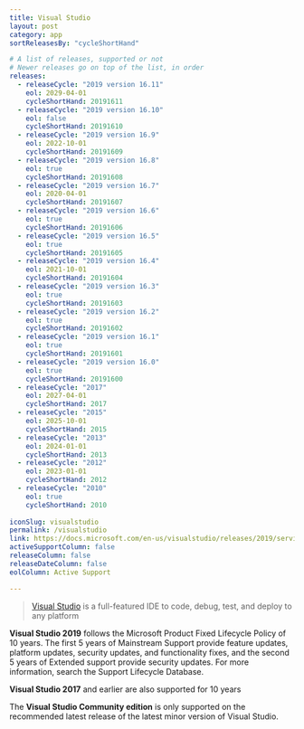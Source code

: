 ```yaml
---
title: Visual Studio
layout: post
category: app
sortReleasesBy: "cycleShortHand"

# A list of releases, supported or not
# Newer releases go on top of the list, in order
releases:
  - releaseCycle: "2019 version 16.11"
    eol: 2029-04-01
    cycleShortHand: 20191611
  - releaseCycle: "2019 version 16.10"
    eol: false
    cycleShortHand: 20191610
  - releaseCycle: "2019 version 16.9"
    eol: 2022-10-01
    cycleShortHand: 20191609
  - releaseCycle: "2019 version 16.8"
    eol: true
    cycleShortHand: 20191608
  - releaseCycle: "2019 version 16.7"
    eol: 2020-04-01
    cycleShortHand: 20191607
  - releaseCycle: "2019 version 16.6"
    eol: true
    cycleShortHand: 20191606
  - releaseCycle: "2019 version 16.5"
    eol: true
    cycleShortHand: 20191605
  - releaseCycle: "2019 version 16.4"
    eol: 2021-10-01
    cycleShortHand: 20191604
  - releaseCycle: "2019 version 16.3"
    eol: true
    cycleShortHand: 20191603
  - releaseCycle: "2019 version 16.2"
    eol: true
    cycleShortHand: 20191602
  - releaseCycle: "2019 version 16.1"
    eol: true
    cycleShortHand: 20191601
  - releaseCycle: "2019 version 16.0"
    eol: true
    cycleShortHand: 20191600
  - releaseCycle: "2017"
    eol: 2027-04-01
    cycleShortHand: 2017
  - releaseCycle: "2015"
    eol: 2025-10-01
    cycleShortHand: 2015
  - releaseCycle: "2013"
    eol: 2024-01-01
    cycleShortHand: 2013
  - releaseCycle: "2012"
    eol: 2023-01-01
    cycleShortHand: 2012
  - releaseCycle: "2010"
    eol: true
    cycleShortHand: 2010
    
iconSlug: visualstudio
permalink: /visualstudio
link: https://docs.microsoft.com/en-us/visualstudio/releases/2019/servicing
activeSupportColumn: false
releaseColumn: false
releaseDateColumn: false
eolColumn: Active Support

---
```

> [Visual Studio](https://visualstudio.microsoft.com/) is a full-featured IDE to code, debug, test, and deploy to any platform  

**Visual Studio 2019** follows the Microsoft Product Fixed Lifecycle Policy of 10 years. The first 5 years of Mainstream Support provide feature updates, platform updates, security updates, and functionality fixes, and the second 5 years of Extended support provide security updates. For more information, search the Support Lifecycle Database.

**Visual Studio 2017** and earlier are also supported for 10 years

The **Visual Studio Community edition** is only supported on the recommended latest release of the latest minor version of Visual Studio.
